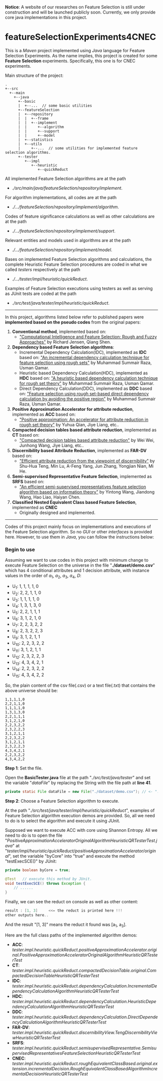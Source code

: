 **Notice**: A website of our researches on Feature Selection is still under construction and will be launched publicly soon. Currently, we only provide core java implementations in this project.

# featureSelectionExperiments4CNEC

This is a *Maven* project implemented using *Java* language for Feature Selection Experiments. As the name implies, this project is created for some **Feature Selection** experiments. Specifically, this one is for CNEC experiments. 

Main structure of the project: 

	.
	+--src
	  +--main
	    +--java
	      +--basic
	      |  +--...  // some basic utilities
	      +--featureSelection
	      |  +--repository
	      |  |  +--frame
	      |  |  +--implement
	      |  |     +--algorithm
	      |  |     +--support
	      |  |     +--model
	      |  +--statistics
	      |  +--utils
	      |     +--...  // some utilities for implemented feature selection algorithms.
	      +--tester
	         +--impl
	            +--heuristic
	               +--quickReduct
	               
All implemented Feature Selection algorithms are at the path 
- *./src/main/java/featureSelection/repository/implement*. 

For algorithm implementations, all codes are at the path
- *./.../featureSelection/repository/implement/algorithm*. 

Codes of feature significance calculations as well as other calculations are at the path 
- *./.../featureSelection/repository/implement/support*.

Relevant entities and models used in algorithms are at the path 
- *./.../featureSelection/repository/implement/model*.

Bases on implemented Feature Selection algorithms and calculations, the complete Heuristic Feature Selection procedures are coded in what we called *testers* respectively at the path
- *./.../tester/impl/heuristic/quickReduct*.

Examples of Feature Selection executions using testers as well as serving as JUnit tests are coded at the path
- *./src/test/java/tester/impl/heuristic/quickReduct*.

-----

In this project, algorithms listed below refer to published papers were **implemented based on the pseudo codes** from the original papers:

1. **Conventional method**, implemented based on:
    - ["Computational Intelligence and Feature Selection: Rough and Fuzzy Approaches"](https://ieeexplore.ieee.org/book/5236578) by Richard Jensen, Qiang Shen.
2. **Dependency based Feature Selection algorithms**:
    - Incremental Dependency Calculation(IDC), implemented as **IDC** based on: 
        ["An incremental dependency calculation technique for feature selection using rough sets"](https://www.sciencedirect.com/science/article/pii/S0020025516000785) by Muhammad Summair Raza, Usman Qamar.
    - Heuristic based Dependency Calculation(HDC), implemented as **HDC** based on: 
        ["A heuristic based dependency calculation technique for rough set theory"](https://www.sciencedirect.com/science/article/abs/pii/S0031320318301432) by Muhammad Summair Raza, Usman Qamar.
    - Direct Dependency Calculation(DDC), implemented as **DDC** based on: 
        ["Feature selection using rough set-based direct dependency calculation by avoiding the positive region"](https://www.sciencedirect.com/science/article/abs/pii/S0888613X17300178) by Muhammad Summair Raza, Usman Qamar.
3. **Positive Approximation Accelerator for attribute reduction**, implemented as **ACC** based on:
    - ["Positive approximation: An accelerator for attribute reduction in rough set theory"](https://doi.org/10.1016/j.artint.2010.04.018) by Yuhua Qian, Jiye Liang, etc..
4. **Compacted decision tables based attribute reduction**, implemented as **CT** based on:
    - ["Compacted decision tables based attribute reduction"](http://dx.doi.org/10.1016/j.knosys.2015.06.013) by Wei Wei, Junhong Wang, Jiye Liang, etc..
5. **Discernibility based Attribute Reduction**, implemented as **FAR-DV** based on:
    - ["Efficient attribute reduction from the viewpoint of discernibility"](https://linkinghub.elsevier.com/retrieve/pii/S0020025515005605) by Shu-Hua Teng, Min Lu, A-Feng Yang, Jun Zhang, Yongjian Nian, Mi He.
6. **Semi-supervised Representative Feature Selection**, implemented as **SRFS** based on:
    - ["An efficient semi-supervised representatives feature selection algorithm based on information theory"](https://linkinghub.elsevier.com/retrieve/pii/S0031320316302242) by Yintong Wang, Jiandong Wang, Hao Liao, Haiyan Chen.
7. **Classified Nested Equivalent Class based Feature Selection**, implemented as **CNEC**
    - Originally designed and implemented.

-----

Codes of this project mainly focus on implementations and executions of the Feature Selection algorithm. So no *GUI* or other *interfaces* is provided here. However, to use them in *Java*, you can follow the instructions below:

### Begin to use
  Assuming we want to use codes in this project with minimum change to execute Feature Selection on the universe in the file "**./dataset/demo.csv**" which has 4 conditional attributes and 1 decision attribute, with instance values in the order of *a*<sub>1</sub>, *a*<sub>2</sub>, *a*<sub>3</sub>, *a*<sub>4</sub>, *D*:
  
  - U<sub>1</sub>: 1, 1, 1, 1, 0
  - U<sub>2</sub>: 2, 2, 1, 1, 0
  - U<sub>3</sub>: 1, 1, 1, 1, 0
  - U<sub>4</sub>: 1, 3, 1, 3, 0
  - U<sub>5</sub>: 2, 2, 1, 1, 1
  - U<sub>6</sub>: 3, 1, 2, 1, 0
  - U<sub>7</sub>: 2, 2, 3, 2, 2
  - U<sub>8</sub>: 2, 3, 2, 2, 3
  - U<sub>9</sub>: 3, 1, 2, 1, 1
  - U<sub>10</sub>: 2, 2, 3, 2, 2
  - U<sub>11</sub>: 3, 1, 2, 1, 1
  - U<sub>12</sub>: 2, 3, 2, 2, 3
  - U<sub>13</sub>: 4, 3, 4, 2, 1
  - U<sub>14</sub>: 2, 2, 3, 2, 2
  - U<sub>15</sub>: 4, 3, 4, 2, 2
  
So, the plain content of the csv file(.csv) or a text file(.txt) that contains the above universe should be:
 
```csv
1,1,1,1,0
2,2,1,1,0
1,1,1,1,0
1,3,1,3,0
2,2,1,1,1
3,1,2,1,0
2,2,3,2,2
2,3,2,2,3
3,1,2,1,1
2,2,3,2,2
3,1,2,1,1
2,3,2,2,3
4,3,4,2,1
2,2,3,2,2
4,3,4,2,2
```

**Step 1**: Set the file.

Open the **BasicTester.java** file at the path "*./src/test/java/tester*" and set the variable "*dataFile*" by replacing the String with the file path at **line 41**. 

```java
private static File dataFile = new File("./dataset/demo.csv"); // <- "./dataset/demo.csv"
```


**Step 2**: Choose a Feature Selection algorithm to execute.

At the path "*./src/test/java/tester/impl/heuristic/quickReduct*", examples of Feature Selection algorithm execution demos are provided. So, all we need to do is to select the algorithm and execute it using JUnit.

Supposed we want to execute ACC with core using Shannon Entropy. All we need to do is to open the file "*PositiveApproximationAcceleratorOriginalAlgorithmHeuristicQRTesterTest.java*" at "*tester/impl/heuristic/quickReduct/positiveApproximationAccelerator/original*", set the variable "byCore" into "true" and execute the method "testExecSCE()" by JUnit: 

```java
private boolean byCore = true;

@Test	// execute this method by JUnit.
void testExecSCE() throws Exception {
	// ......
}
```
Finally, we can see the reduct on console as well as other content:

```java
result : [1, 3]		<<= the reduct is printed here !!!
other outputs here..
```
And the result "[1, 3]" means the reduct it found was [a<sub>1</sub>, a<sub>3</sub>].

Here are the full class paths of the implemented algorithm demos:
- **ACC**: *tester.impl.heuristic.quickReduct.positiveApproximationAccelerator.original.PositiveApproximationAcceleratorOriginalAlgorithmHeuristicQRTesterTest*
- **CT**: *tester.impl.heuristic.quickReduct.compactedDecisionTable.original.CompactedDecisionTableHeuristicQRTesterTest*
- **IDC**: *tester.impl.heuristic.quickReduct.dependencyCalculation.IncrementalDependencyCalculationAlgorithmHeuristicQRTesterTest*
- **HDC**: *tester.impl.heuristic.quickReduct.dependencyCalculation.HeuristicDependencyCalculationAlgorithmHeuristicQRTesterTest*
- **DDC**: *tester.impl.heuristic.quickReduct.dependencyCalculation.DirectDependencyCalculationAlgorithmHeuristicQRTesterTest*
- **FAR-DV**: *tester.impl.heuristic.quickReduct.discernibilityView.TengDiscernibilityViewHeuristicQRTesterTest*
- **SRFS**: *tester.impl.heuristic.quickReduct.semisupervisedRepresentative.SemisupervisedRepresentativesFeatureSelectionHeuristicQRTesterTest*
- **CNEC**: *tester.impl.heuristic.quickReduct.roughEquivalentClassBased.original.extension.incrementalDecision.RoughEquivalentClassBasedAlgorithmIncrementalDecisionHeuristicQRTesterTest*
